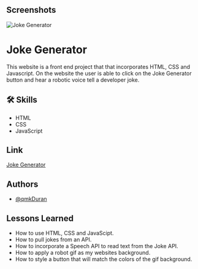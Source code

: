 ## Screenshots
![Joke Generator](https://user-images.githubusercontent.com/84324251/143719990-f34530ab-ec7f-4023-af7b-c260bffe4a43.png)



# Joke Generator

This website is a front end project that that incorporates HTML, CSS and Javascript. 
On the website the user is able to click on the Joke Generator button and hear a robotic
voice tell a developer joke. 


## 🛠 Skills
- HTML
- CSS
- JavaScript


## Link

[Joke Generator](https://qmkduran.github.io/Joke-Generator/)
## Authors

- [@qmkDuran](https://github.com/qmkDuran)


## Lessons Learned

- How to use HTML, CSS and JavaScipt.
- How to pull jokes from an API.
- How to incorporate a Speech API to read text from the Joke API.
- How to apply a robot gif as my websites background. 
- How to style a button that will match the colors of the gif background. 

